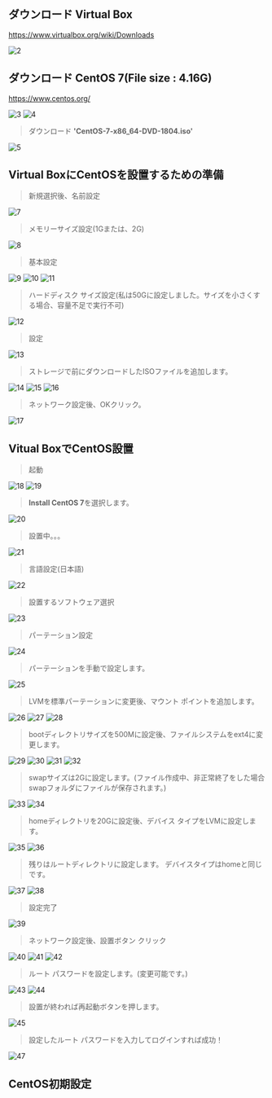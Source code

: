 
## ダウンロード Virtual Box

https://www.virtualbox.org/wiki/Downloads

![2](https://user-images.githubusercontent.com/43987455/48970852-e6820580-f054-11e8-9b0b-06123f495e86.JPG)

## ダウンロード CentOS 7(File size : 4.16G)

https://www.centos.org/

![3](https://user-images.githubusercontent.com/43987455/48970903-c69f1180-f055-11e8-92ea-19ebbca6345f.JPG)
![4](https://user-images.githubusercontent.com/43987455/48970900-c272f400-f055-11e8-82e4-1bc0e6249f4b.JPG)

> ダウンロード **'CentOS-7-x86_64-DVD-1804.iso'**

![5](https://user-images.githubusercontent.com/43987455/48970901-c272f400-f055-11e8-9de2-9fabdc51074c.JPG)

## Virtual BoxにCentOSを設置するための準備

> 新規選択後、名前設定

![7](https://user-images.githubusercontent.com/43987455/48971121-26e38280-f059-11e8-80eb-5396f1dde756.JPG)

> メモリーサイズ設定(1Gまたは、2G)

![8](https://user-images.githubusercontent.com/43987455/48971122-26e38280-f059-11e8-9d1f-108db871a425.JPG)


> 基本設定

![9](https://user-images.githubusercontent.com/43987455/48971123-26e38280-f059-11e8-9522-a14631c2fea6.JPG)
![10](https://user-images.githubusercontent.com/43987455/48971124-26e38280-f059-11e8-8051-3089f513ef70.JPG)
![11](https://user-images.githubusercontent.com/43987455/48971125-277c1900-f059-11e8-88fb-e244a241ef4c.JPG)


> ハードディスク サイズ設定(私は50Gに設定しました。サイズを小さくする場合、容量不足で実行不可)

![12](https://user-images.githubusercontent.com/43987455/48971126-277c1900-f059-11e8-85fb-864cf960db9d.JPG)

> 設定

![13](https://user-images.githubusercontent.com/43987455/48971127-277c1900-f059-11e8-9145-0b61aa14324f.JPG)

> ストレージで前にダウンロードしたISOファイルを追加します。

![14](https://user-images.githubusercontent.com/43987455/48971128-2814af80-f059-11e8-8fab-6a0def49d39d.JPG)
![15](https://user-images.githubusercontent.com/43987455/48971129-2814af80-f059-11e8-884f-f06d7c82a188.JPG)
![16](https://user-images.githubusercontent.com/43987455/48971118-25b25580-f059-11e8-98ee-4167f6f40267.JPG)

> ネットワーク設定後、OKクリック。

![17](https://user-images.githubusercontent.com/43987455/48971119-264aec00-f059-11e8-8bc7-a495c978fb7a.jpg)

## Vitual BoxでCentOS設置

> 起動

![18](https://user-images.githubusercontent.com/43987455/48971120-264aec00-f059-11e8-9462-c119c5d05f06.JPG)
![19](https://user-images.githubusercontent.com/43987455/48971720-d8d27d00-f060-11e8-945c-5ad47ba3fb3e.JPG)

> **Install CentOS 7**を選択します。

![20](https://user-images.githubusercontent.com/43987455/48971721-d8d27d00-f060-11e8-990e-291563ea37ed.JPG)

> 設置中。。。

![21](https://user-images.githubusercontent.com/43987455/48971722-d96b1380-f060-11e8-9d82-3838a24d1bc4.JPG)

> 言語設定(日本語)

![22](https://user-images.githubusercontent.com/43987455/48971723-d96b1380-f060-11e8-95f4-4257cc9ec107.JPG)

> 設置するソフトウェア選択

![23](https://user-images.githubusercontent.com/43987455/48971724-d96b1380-f060-11e8-9e74-d95da572fd78.JPG)

> パーテーション設定

![24](https://user-images.githubusercontent.com/43987455/48971725-d96b1380-f060-11e8-8e80-497a59eca631.JPG)

> パーテーションを手動で設定します。

![25](https://user-images.githubusercontent.com/43987455/48971726-d96b1380-f060-11e8-913a-b7e5939ceba8.JPG)

> LVMを標準パーテーションに変更後、マウント ポイントを追加します。

![26](https://user-images.githubusercontent.com/43987455/48971701-d6702300-f060-11e8-861d-0e3410d1dff4.JPG)
![27](https://user-images.githubusercontent.com/43987455/48971702-d6702300-f060-11e8-94ca-da4b398c71f2.JPG)
![28](https://user-images.githubusercontent.com/43987455/48971703-d6702300-f060-11e8-9aff-19dc823be91b.JPG)

> bootディレクトリサイズを500Mに設定後、ファイルシステムをext4に変更します。

![29](https://user-images.githubusercontent.com/43987455/48971704-d708b980-f060-11e8-94af-d6639724d3ac.JPG)
![30](https://user-images.githubusercontent.com/43987455/48971705-d708b980-f060-11e8-9d2d-7d42a2a8bfa8.JPG)
![31](https://user-images.githubusercontent.com/43987455/48971706-d708b980-f060-11e8-80aa-e8a06f1296cb.JPG)
![32](https://user-images.githubusercontent.com/43987455/48971707-d708b980-f060-11e8-83e6-626fc4b1f4de.JPG)

> swapサイズは2Gに設定します。(ファイル作成中、非正常終了をした場合swapフォルダにファイルが保存されます。)

![33](https://user-images.githubusercontent.com/43987455/48971708-d7a15000-f060-11e8-979f-7c406f9b6b26.JPG)
![34](https://user-images.githubusercontent.com/43987455/48971709-d7a15000-f060-11e8-8504-4649d2bb6e98.JPG)

> homeディレクトリを20Gに設定後、デバイス タイプをLVMに設定します。

![35](https://user-images.githubusercontent.com/43987455/48971710-d7a15000-f060-11e8-9f12-7004332ce017.JPG)
![36](https://user-images.githubusercontent.com/43987455/48971711-d7a15000-f060-11e8-9381-272b5181c7a4.JPG)

> 残りはルートディレクトリに設定します。 デバイスタイプはhomeと同じです。

![37](https://user-images.githubusercontent.com/43987455/48971712-d839e680-f060-11e8-9bc5-d1f9b296af84.JPG)
![38](https://user-images.githubusercontent.com/43987455/48971713-d839e680-f060-11e8-87b1-56c644251470.JPG)

> 設定完了

![39](https://user-images.githubusercontent.com/43987455/48971714-d839e680-f060-11e8-9269-cc2959710fa7.JPG)

> ネットワーク設定後、設置ボタン クリック

![40](https://user-images.githubusercontent.com/43987455/48971715-d839e680-f060-11e8-8802-8b4b4210a1a1.JPG)
![41](https://user-images.githubusercontent.com/43987455/48971716-d839e680-f060-11e8-8ab1-585d6a12c42a.JPG)
![42](https://user-images.githubusercontent.com/43987455/48971717-d8d27d00-f060-11e8-8963-86160f093984.JPG)

> ルート パスワードを設定します。(変更可能です。)

![43](https://user-images.githubusercontent.com/43987455/48971718-d8d27d00-f060-11e8-991b-bf6eb450425b.JPG)
![44](https://user-images.githubusercontent.com/43987455/48971719-d8d27d00-f060-11e8-84e2-2e955345ef44.JPG)

> 設置が終われば再起動ボタンを押します。

![45](https://user-images.githubusercontent.com/43987455/48971949-5ba90700-f064-11e8-994d-2e2b00c8e84d.JPG)

> 設定したルート パスワードを入力してログインすれば成功！

![47](https://user-images.githubusercontent.com/43987455/48971950-5ba90700-f064-11e8-8700-6fb8d7db9160.JPG)

## CentOS初期設定
